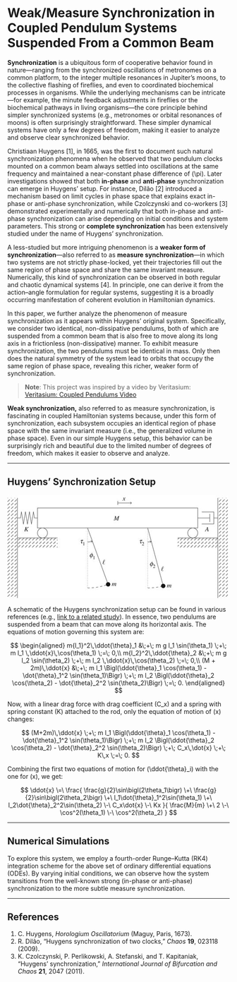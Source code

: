 # Weak/Measure Synchronization in Coupled Pendulum Systems Suspended From a Common Beam

**Synchronization** is a ubiquitous form of cooperative behavior found in nature—ranging from the synchronized oscillations of metronomes on a common platform, to the integer multiple resonances in Jupiter’s moons, to the collective flashing of fireflies, and even to coordinated biochemical processes in organisms. While the underlying mechanisms can be intricate—for example, the minute feedback adjustments in fireflies or the biochemical pathways in living organisms—the core principle behind simpler synchronized systems (e.g., metronomes or orbital resonances of moons) is often surprisingly straightforward. These simpler dynamical systems have only a few degrees of freedom, making it easier to analyze and observe clear synchronized behavior.

Christiaan Huygens [1], in 1665, was the first to document such natural synchronization phenomena when he observed that two pendulum clocks mounted on a common beam always settled into oscillations at the same frequency and maintained a near-constant phase difference of \(\pi\). Later investigations showed that both **in-phase** and **anti-phase** synchronization can emerge in Huygens’ setup. For instance, Dilão [2] introduced a mechanism based on limit cycles in phase space that explains exact in-phase or anti-phase synchronization, while Czolczynski and co-workers [3] demonstrated experimentally and numerically that both in-phase and anti-phase synchronization can arise depending on initial conditions and system parameters. This strong or **complete synchronization** has been extensively studied under the name of Huygens’ synchronization.

A less-studied but more intriguing phenomenon is a **weaker form of synchronization**—also referred to as **measure synchronization**—in which two systems are not strictly phase-locked, yet their trajectories fill out the same region of phase space and share the same invariant measure. Numerically, this kind of synchronization can be observed in both regular and chaotic dynamical systems [4]. In principle, one can derive it from the action–angle formulation for regular systems, suggesting it is a broadly occurring manifestation of coherent evolution in Hamiltonian dynamics.

In this paper, we further analyze the phenomenon of measure synchronization as it appears within Huygens’ original system. Specifically, we consider two identical, non-dissipative pendulums, both of which are suspended from a common beam that is also free to move along its long axis in a frictionless (non-dissipative) manner. To exhibit measure synchronization, the two pendulums must be identical in mass. Only then does the natural symmetry of the system lead to orbits that occupy the same region of phase space, revealing this richer, weaker form of synchronization.

> **Note**: This project was inspired by a video by Veritasium:  
> [Veritasium: Coupled Pendulums Video](https://www.youtube.com/watch?v=t-_VPRCtiUg&t=85s)

**Weak synchronization,** also referred to as measure synchronization, is fascinating in coupled Hamiltonian systems because, under this form of synchronization, each subsystem occupies an identical region of phase space with the same invariant measure (i.e., the generalized volume in phase space). Even in our simple Huygens setup, this behavior can be surprisingly rich and beautiful due to the limited number of degrees of freedom, which makes it easier to observe and analyze.

---

## Huygens’ Synchronization Setup
![Pendulum Setup](https://raw.githubusercontent.com/Heshtin/Synchronized-Pendulums/main/src/images/pendulum%20setup.jpg)


A schematic of the Huygens synchronization setup can be found in various references (e.g., [link to a related study](https://royalsocietypublishing.org/doi/10.1098/rsos.170777)). In essence, two pendulums are suspended from a beam that can move along its horizontal axis. The equations of motion governing this system are:

$$
\begin{aligned}
m{l_1}^2\,\ddot{\theta}_1 
&\;+\; m g l_1 \sin(\theta_1) 
\;+\; m l_1 \,\ddot{x}\,\cos(\theta_1) 
\;=\; 0,\\
m{l_2}^2\,\ddot{\theta}_2 
&\;+\; m g l_2 \sin(\theta_2) 
\;+\; m l_2 \,\ddot{x}\,\cos(\theta_2) 
\;=\; 0,\\
(M + 2m)\,\ddot{x}
&\;+\; m l_1 \Bigl(\ddot{\theta}_1 \cos(\theta_1) - \dot{\theta}_1^2 \sin(\theta_1)\Bigr)
\;+\; m l_2 \Bigl(\ddot{\theta}_2 \cos(\theta_2) - \dot{\theta}_2^2 \sin(\theta_2)\Bigr) 
\;=\; 0.
\end{aligned}
$$

Now, with a linear drag force with drag coefficient \(C_x\) and a spring with spring constant \(K\) attached to the rod, only the equation of motion of \(x\) changes:

$$
(M+2m)\,\ddot{x}
\;+\; m l_1 \Bigl(\ddot{\theta}_1 \cos(\theta_1) - \dot{\theta}_1^2 \sin(\theta_1)\Bigr)
\;+\; m l_2 \Bigl(\ddot{\theta}_2 \cos(\theta_2) - \dot{\theta}_2^2 \sin(\theta_2)\Bigr)
\;+\; C_x\,\dot{x} 
\;+\; K\,x
\;=\; 0.
$$

Combining the first two equations of motion for \(\ddot{\theta}_i\) with the one for \(x\), we get:

$$
\ddot{x}
\=\
\frac{
\frac{g}{2}\sin\bigl(2\theta_1\bigr)
\+\
\frac{g}{2}\sin\bigl(2\theta_2\bigr)
\+\
l_1\dot{\theta}_1^2\sin(\theta_1)
\+\
l_2\dot{\theta}_2^2\sin(\theta_2)
\-\
C_x\dot{x}
\-\
Kx
}{
\frac{M}{m}
\+\
2
\-\
\cos^2(\theta_1)
\-\
\cos^2(\theta_2)
}
$$



---

## Numerical Simulations

To explore this system, we employ a fourth-order Runge–Kutta (RK4) integration scheme for the above set of ordinary differential equations (ODEs). By varying initial conditions, we can observe how the system transitions from the well-known strong (in-phase or anti-phase) synchronization to the more subtle measure synchronization. 

---

## References

1. C. Huygens, *Horologium Oscillatorium* (Maguy, Paris, 1673).  
2. R. Dilão, “Huygens synchronization of two clocks,” *Chaos* **19**, 023118 (2009).  
3. K. Czolczynski, P. Perlikowski, A. Stefanski, and T. Kapitaniak, “Huygens’ synchronization,” *International Journal of Bifurcation and Chaos* **21**, 2047 (2011).  
